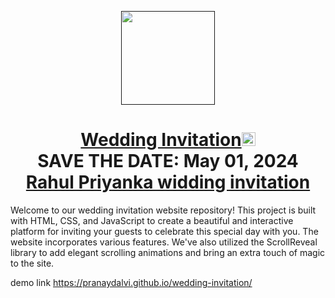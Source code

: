 <p align="center"><a href=""><img src="favicon1.wedding.png" width="150px" height="150px"/></a></p>
<h1 align="center"><a href="https://pranaydalvi.github.io/wedding-invitation/">Wedding Invitation</a><img src="facicon1.png" width="22px" height="22px"  <br> <br> SAVE THE DATE: May 01, 2024 <br> <a href="">Rahul Priyanka widding invitation</a></h1>

Welcome to our wedding invitation website repository! This project is built with HTML, CSS, and JavaScript to create a beautiful and interactive platform for inviting your guests to celebrate this special day with you. The website incorporates various features. We've also utilized the ScrollReveal library to add elegant scrolling animations and bring an extra touch of magic to the site.

demo link <href>https://pranaydalvi.github.io/wedding-invitation/</href>
